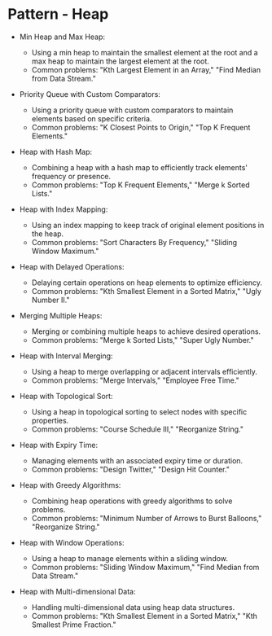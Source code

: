 # Pattern - Heap 
    
- Min Heap and Max Heap:
    * Using a min heap to maintain the smallest element at the root and a max heap to maintain the largest element at the root.
    * Common problems: "Kth Largest Element in an Array," "Find Median from Data Stream."

- Priority Queue with Custom Comparators:
    * Using a priority queue with custom comparators to maintain elements based on specific criteria.
    * Common problems: "K Closest Points to Origin," "Top K Frequent Elements."

- Heap with Hash Map:
    * Combining a heap with a hash map to efficiently track elements' frequency or presence.
    * Common problems: "Top K Frequent Elements," "Merge k Sorted Lists."

- Heap with Index Mapping:
    * Using an index mapping to keep track of original element positions in the heap.
    * Common problems: "Sort Characters By Frequency," "Sliding Window Maximum."

- Heap with Delayed Operations:
    * Delaying certain operations on heap elements to optimize efficiency.
    * Common problems: "Kth Smallest Element in a Sorted Matrix," "Ugly Number II."

- Merging Multiple Heaps:
    * Merging or combining multiple heaps to achieve desired operations.
    * Common problems: "Merge k Sorted Lists," "Super Ugly Number."

- Heap with Interval Merging:
    * Using a heap to merge overlapping or adjacent intervals efficiently.
    * Common problems: "Merge Intervals," "Employee Free Time."

- Heap with Topological Sort:
    * Using a heap in topological sorting to select nodes with specific properties.
    * Common problems: "Course Schedule III," "Reorganize String."

- Heap with Expiry Time:
    * Managing elements with an associated expiry time or duration.
    * Common problems: "Design Twitter," "Design Hit Counter."

- Heap with Greedy Algorithms:
    * Combining heap operations with greedy algorithms to solve problems.
    * Common problems: "Minimum Number of Arrows to Burst Balloons," "Reorganize String."

- Heap with Window Operations:
    * Using a heap to manage elements within a sliding window.
    * Common problems: "Sliding Window Maximum," "Find Median from Data Stream."

- Heap with Multi-dimensional Data:
    * Handling multi-dimensional data using heap data structures.
    * Common problems: "Kth Smallest Element in a Sorted Matrix," "Kth Smallest Prime Fraction."
